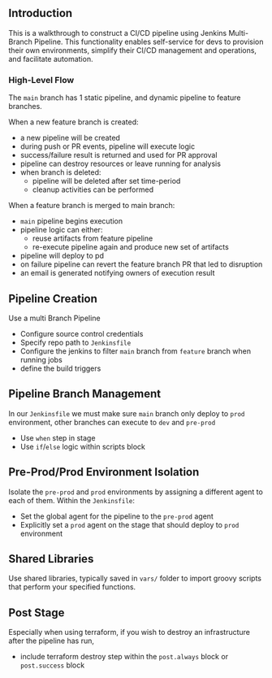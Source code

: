 ## Introduction
This is a walkthrough to construct a CI/CD pipeline using Jenkins Multi-Branch Pipeline.
This functionality enables self-service for devs to provision their own environments, simplify their CI/CD management and operations,
and facilitate automation.

### High-Level Flow
The `main` branch has 1 static pipeline, and dynamic pipeline to feature branches.

When a new feature branch is created:
* a new pipeline will be created
* during push or PR events, pipeline will execute logic
* success/failure result is returned and used for PR approval
* pipeline can destroy resources or leave running for analysis
* when branch is deleted:
  * pipeline will be deleted after set time-period
  * cleanup activities can be performed

When a feature branch is merged to main branch:
* `main` pipeline begins execution
* pipeline logic can either:
  * reuse artifacts from feature pipeline
  * re-execute pipeline again and produce new set of artifacts
* pipeline will deploy to pd
* on failure pipeline can revert the feature branch PR that led to disruption
* an email is generated notifying owners of execution result

## Pipeline Creation
Use a multi Branch Pipeline
* Configure source control credentials
* Specify repo path to `Jenkinsfile`
* Configure the jenkins to filter `main` branch from `feature` branch when running jobs
* define the build triggers

## Pipeline Branch Management
In our `Jenkinsfile` we must make sure `main` branch only deploy to `prod` environment,
other branches can execute to `dev` and `pre-prod`
* Use `when` step in stage
* Use `if`/`else` logic within scripts block

## Pre-Prod/Prod Environment Isolation
Isolate the `pre-prod` and `prod` environments by assigning a different agent to each of them.
Within the `Jenkinsfile`:
* Set the global agent for the pipeline to the `pre-prod` agent
* Explicitly set a `prod` agent on the stage that should deploy to `prod` environment

## Shared Libraries
Use shared libraries, typically saved in `vars/` folder to import groovy scripts that perform your specified functions.

## Post Stage
Especially when using terraform, if you wish to destroy an infrastructure after the pipeline has run,
* include terraform destroy step within the `post.always` block or `post.success` block

